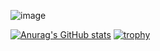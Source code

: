 ![image](https://user-images.githubusercontent.com/87933510/171720484-e55dfe1d-5bd5-484c-b27e-4049d41f40cb.png)

<!--
**erickayalarias/erickayalarias** is a ✨ _special_ ✨ repository because its `README.md` (this file) appears on your GitHub profile.

Here are some ideas to get you started:

- 🔭 I’m currently working on ...
- 🌱 I’m currently learning ...
- 👯 I’m looking to collaborate on ...
- 🤔 I’m looking for help with ...
- 💬 Ask me about ...
- 📫 How to reach me: ...
- 😄 Pronouns: ...
- ⚡ Fun fact: ...
-->
[![Anurag's GitHub stats](https://github-readme-stats.vercel.app/api?username=erickayalarias)](https://github.com/anuraghazra/github-readme-stats)
[![trophy](https://github-profile-trophy.vercel.app/?username=erickayalarias)](https://github.com/ryo-ma/github-profile-trophy)
